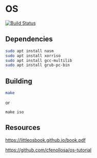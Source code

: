 # OS

[![Build Status](https://travis-ci.org/Voluptuous-Rice-Box/KROS.svg?branch=master)](https://travis-ci.org/Voluptuous-Rice-Box/KROS)

## Dependencies
```bash
sudo apt install nasm
sudo apt install xorriso
sudo apt install gcc-multilib
sudo apt install grub-pc-bin
```

## Building
```bash
make
```
or
```
make iso
```

## Resources
https://littleosbook.github.io/book.pdf

https://github.com/cfenollosa/os-tutorial
